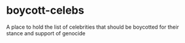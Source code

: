 # boycott-celebs
A place to hold the list of celebrities that should be boycotted for their stance and support of genocide
